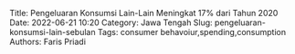 Title: Pengeluaran Konsumsi Lain-Lain Meningkat 17% dari Tahun 2020
Date: 2022-06-21 10:20
Category: Jawa Tengah
Slug: pengeluaran-konsumsi-lain-sebulan
Tags: consumer behavoiur,spending,consumption
Authors: Faris Priadi

<script src="https://cdn.jsdelivr.net/npm/chart.js@3.0.0/dist/chart.js"></script>
<script src="https://cdn.jsdelivr.net/npm/chartjs-plugin-datalabels@2.0.0"></script>
<div id='chart-box' style="padding-top: 50px; padding-bottom: 100px;">
	<canvas id="myChart" width="400" height="100"></canvas>
</div>
<script>
Chart.register(ChartDataLabels);
const ctx = document.getElementById('myChart').getContext('2d');
const myChart = new Chart(ctx, {
    type: 'line',
    data: {
        labels: [
						"2018",
						
						"2019",
						
						"2020",
						
						"2021",
						],
        datasets: [ 
        {
            label: '',
            data: [
						0.98,
						
						0.94,
						
						0.9,
						],
            backgroundColor: [
                'grey',
                'grey',
                'rgba(54, 162, 235, 1)',
            ],
            borderColor: 'grey',
            datalabels: {
	        	color: 'grey',
	        	align: 'end',
    			anchor: 'end',
    			color: function(context) {
		          return context.dataset.backgroundColor;
		        },
		        font: function(context) {
		          var w = context.chart.width;
		          return {
		            size: 15,
		            weight: 'bold',
		          };
		        },
      		}
        },
        {
            label: '',
            data: [
						0.98,
						
						0.94,
						
						0.9,
						
						1.05,
						],
            backgroundColor: [
            	'grey',
                'grey',
                'rgba(54, 162, 235, 1)',
                'rgba(54, 162, 235, 1)',
            ],
            borderColor: 'rgba(54, 162, 235, 1)',
            datalabels: {
	        	color: 'rgba(54, 162, 235, 1)',
	        	align: 'end',
    			anchor: 'end',
    			color: function(context) {
		          return context.dataset.backgroundColor;
		        },
		        font: function(context) {
		          var w = context.chart.width;
		          return {
		            size: 15,
		            weight: 'bold',
		          };
		        },
      		}
        }],
        
    },
    options: {
    	responsive: true,
    	plugins:  {
	      datalabels: {
	        color: 'optionsrange',
	        padding: 5
	      },
	      legend : {
	      	display: false,
	      }
	    },
	    // Core options
	    aspectRatio: 4 / 1,
	    layout: {
	      padding: {
	        top: 32,
	        right: 20,
	        bottom: 8,
	        left: 20
	      }
	    },
        scales: {
            y: {
                // beginAtZero: true,
                display : false,
                ticks : {
                	stepSize: 0.01

	            },
            },
            x: {
            	grid: {display: false, drawBorder: false},

            }

        }

    }
});
</script>
	    